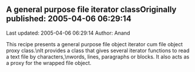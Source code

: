 ## A general purpose file iterator classOriginally published: 2005-04-06 06:29:14 
Last updated: 2005-04-06 06:29:14 
Author: Anand  
 
This recipe presents a general purpose file object iterator cum file object proxy class.\nIt provides a class that gives several iterator functions to read a text file by characters,\nwords, lines, paragraphs or blocks. It also acts as a proxy for the wrapped file object.